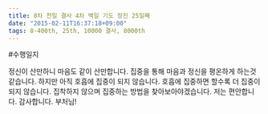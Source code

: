 ```yaml
---
title: 8차 천일 결사 4차 백일 기도 정진 25일째
date: "2015-02-11T16:37:18+09:00"
tags: 8-400th, 25th, 10000 결사, 8000th
---
```


#수행일지

정신이 산만하니 마음도 같이 산만합니다. 집중을 통해 마음과 정신을 평온하게 하는것 같습니다. 하지만 아직 호흡에 집중이 되지 않습니다. 호흡에 집중하면 할수록 더 집중이되지 않습니다. 집착하지 않으며 집중하는 방법을 찾아보아야겠습니다. 저는 편안합니다. 감사합니다. 부처님!
